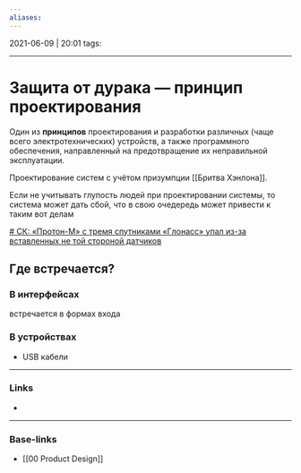 ```yaml
---
aliases:
---
```

2021-06-09 | 20:01
tags: 
___

# Защита от дурака — принцип проектирования

Один из **принципов** проектирования и разработки различных (чаще всего электротехнических) устройств, а также программного обеспечения, направленный на предотвращение их неправильной эксплуатации.

Проектирование систем с учётом призумпции [[Бритва Хэнлона]].

Если не учитывать глупость людей при проектировании системы, то система может дать сбой, что в свою очедередь может привести к таким вот делам 

[# СК: «Протон-М» с тремя спутниками «Глонасс» упал из-за вставленных не той стороной датчиков](https://tjournal.ru/flood/55238-proton-m-2013-investigation)

## Где встречается?

### В интерфейсах
 встречается в формах входа

### В устройствах
- USB кабели

___
### Links
- 

___
### Base-links
- [[00 Product Design]]

